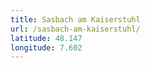```yaml
---
title: Sasbach am Kaiserstuhl
url: /sasbach-am-kaiserstuhl/
latitude: 48.147
longitude: 7.602
---
```

